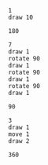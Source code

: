 ```input1
1
draw 10
```

```output1
180
```

```input2
7
draw 1
rotate 90
draw 1
rotate 90
draw 1
rotate 90
draw 1
```

```output2
90
```

```input3
3
draw 1
move 1
draw 2
```

```output3
360
```


